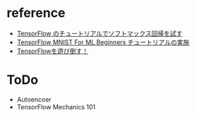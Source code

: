 # reference
- [TensorFlow のチュートリアルでソフトマックス回帰を試す](http://blog.amedama.jp/entry/2016/02/08/204551)
- [TensorFlow MNIST For ML Beginners チュートリアルの実施](http://qiita.com/uramonk/items/c207c948ccb6cd0a1346)
- [TensorFlowを遊び倒す！](http://blog.brainpad.co.jp/entry/2016/02/25/153000)

# ToDo

- Autoencoer
- TensorFlow Mechanics 101
